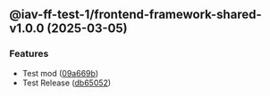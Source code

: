 ## @iav-ff-test-1/frontend-framework-shared-v1.0.0 (2025-03-05)

### Features

* Test mod ([09a669b](https://github.com/Jonas-Krahn/IAV-Frontend-Framework-Monorepo-2/commit/09a669b3f80040b4c1a76bb18b31e004c29b4392))
* Test Release ([db65052](https://github.com/Jonas-Krahn/IAV-Frontend-Framework-Monorepo-2/commit/db65052a5aa4386d678acb55e2d3235a32c06d6f))
